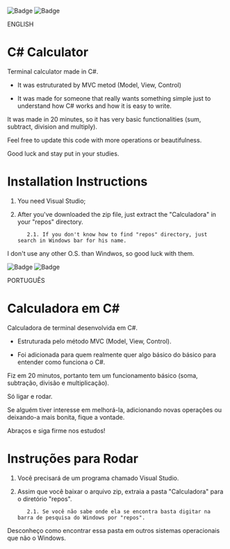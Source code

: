 ![Badge](https://img.shields.io/badge/Realese%20Date-may%2F2022-blueviolet)
![Badge](https://img.shields.io/badge/Code%20complexity-Very%20Easy-brightgreen)

ENGLISH

# C# Calculator

Terminal calculator made in C#.

- It was estruturated by MVC metod (Model, View, Control)

- It was made for someone that really wants something simple just to understand how C# works and how it is easy to write.

It was made in 20 minutes, so it has very basic functionalities (sum, subtract, division and multiply).

Feel free to update this code with more operations or beautifulness.

Good luck and stay put in your studies.

# Installation Instructions 

1. You need Visual Studio;
2. After you've downloaded the zip file, just extract the "Calculadora" in your "repos" directory.

          2.1. If you don't know how to find "repos" directory, just search in Windows bar for his name.

I don't use any other O.S. than Windwos, so good luck with them.

![Badge](https://img.shields.io/badge/Data%20de%20Lançamento-maio%2F2022-blueviolet)
![Badge](https://img.shields.io/badge/Nível%20do%20código-Muito%20Fácil-brightgreen)

PORTUGUÊS

# Calculadora em C#

Calculadora de terminal desenvolvida em C#.

- Estruturada pelo método MVC (Model, View, Control).

- Foi adicionada para quem realmente quer algo básico do básico para entender como funciona o C#.

Fiz em 20 minutos, portanto tem um funcionamento básico (soma, subtração, divisão e multiplicação).

Só ligar e rodar.

Se alguém tiver interesse em melhorá-la, adicionando novas operações ou deixando-a mais bonita, fique a vontade.

Abraços e siga firme nos estudos!

# Instruções para Rodar

1. Você precisará de um programa chamado Visual Studio.

2. Assim que você baixar o arquivo zip, extraia a pasta "Calculadora" para o diretório "repos".

          2.1. Se você não sabe onde ela se encontra basta digitar na barra de pesquisa do Windows por "repos".
 
Desconheço como encontrar essa pasta em outros sistemas operacionais que não o Windows.
